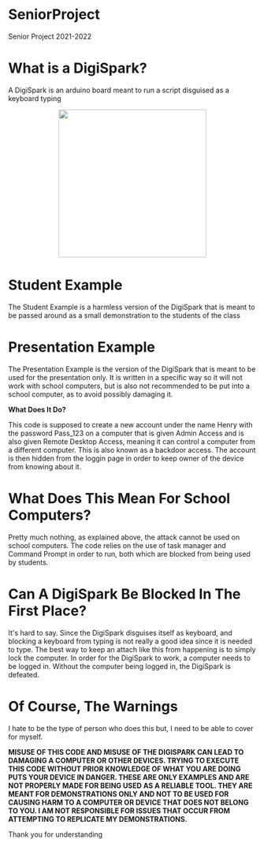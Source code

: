 # SeniorProject

Senior Project 2021-2022

# What is a DigiSpark?

A DigiSpark is an arduino board meant to run a script disguised as a keyboard typing
<p align="center">
<img src="https://electropeak.com/pub/media/catalog/product/cache/fa232c603e0403143aafcf902b42df2f/_/a/_a_r_ard-01-017-1.jpg" width="300" height="300">
</p>

# Student Example

The Student Example is a harmless version of the DigiSpark that is meant to be passed around as a small demonstration to the students of the class

# Presentation Example

The Presentation Example is the version of the DigiSpark that is meant to be used for the presentation only. It is written in a specific way so it will not work with school computers, but is also not recommended to be put into a school computer, as to avoid possibly damaging it.

<b> What Does It Do? </b>

This code is supposed to create a new account under the name Henry with the password Pass_123 on a computer that is given Admin Access and is also given Remote Desktop Access, meaning it can control a computer from a different computer. This is also known as a backdoor access. The account is then hidden from the loggin page in order to keep owner of the device from knowing about it.

# What Does This Mean For School Computers?

Pretty much nothing, as explained above, the attack cannot be used on school computers. The code relies on the use of task manager and Command Prompt in order to run, both which are blocked from being used by students.

# Can A DigiSpark Be Blocked In The First Place?

It's hard to say. Since the DigiSpark disguises itself as keyboard, and blocking a keyboard from typing is not really a good idea since it is needed to type. The best way to keep an attach like this from happening is to simply lock the computer. In order for the DigiSpark to work, a computer needs to be logged in. Without the computer being logged in, the DigiSpark is defeated.

# Of Course, The Warnings

I hate to be the type of person who does this but, I need to be able to cover for myself.

<b>
  MISUSE OF THIS CODE AND MISUSE OF THE DIGISPARK CAN LEAD TO DAMAGING A COMPUTER OR OTHER DEVICES. TRYING TO EXECUTE THIS CODE WITHOUT PRIOR KNOWLEDGE OF WHAT YOU ARE DOING PUTS YOUR DEVICE IN DANGER. THESE ARE ONLY EXAMPLES AND ARE NOT PROPERLY MADE FOR BEING USED AS A RELIABLE TOOL. THEY ARE MEANT FOR DEMONSTRATIONS ONLY AND NOT TO BE USED FOR CAUSING HARM TO A COMPUTER OR DEVICE THAT DOES NOT BELONG TO YOU. I AM NOT RESPONSIBLE FOR ISSUES THAT OCCUR FROM ATTEMPTING TO REPLICATE MY DEMONSTRATIONS.
</b>


Thank you for understanding
  
  

